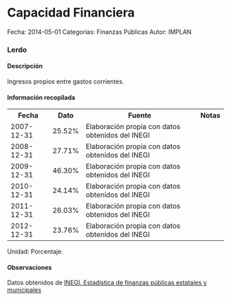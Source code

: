 Capacidad Financiera
=====

Fecha: 2014-05-01
Categorías: Finanzas Públicas
Autor: IMPLAN

### Lerdo

#### Descripción

Ingresos propios entre gastos corrientes.

#### Información recopilada

<table class="table table-hover table-bordered">
  <tr><th>Fecha</th><th>Dato</th><th>Fuente</th><th>Notas</th></tr>
  <tr><td>2007-12-31</td><td>25.52%</td><td>Elaboración propia con datos obtenidos del INEGI</td><td></td></tr>
  <tr><td>2008-12-31</td><td>27.71%</td><td>Elaboración propia con datos obtenidos del INEGI</td><td></td></tr>
  <tr><td>2009-12-31</td><td>46.30%</td><td>Elaboración propia con datos obtenidos del INEGI</td><td></td></tr>
  <tr><td>2010-12-31</td><td>24.14%</td><td>Elaboración propia con datos obtenidos del INEGI</td><td></td></tr>
  <tr><td>2011-12-31</td><td>26.03%</td><td>Elaboración propia con datos obtenidos del INEGI</td><td></td></tr>
  <tr><td>2012-12-31</td><td>23.76%</td><td>Elaboración propia con datos obtenidos del INEGI</td><td></td></tr>
</table>

Unidad: Porcentaje.

#### Observaciones

Datos obtenidos de [INEGI. Estadística de finanzas públicas estatales y municipales](http://www.inegi.org.mx/sistemas/olap/Proyectos/bd/continuas/finanzaspublicas/FPMun.asp?s=est&c=11289&proy=efipem_fmun)
